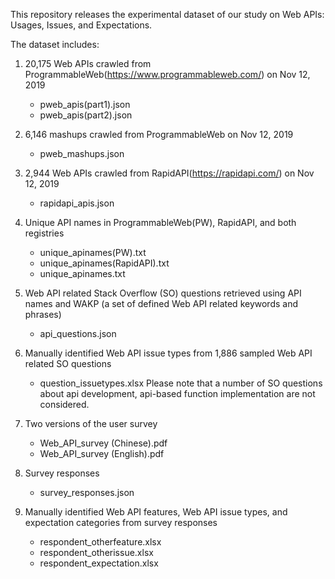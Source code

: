 This repository releases the experimental dataset of our study on Web APIs: Usages, Issues, and Expectations.

The dataset includes:

1) 20,175 Web APIs crawled from ProgrammableWeb(https://www.programmableweb.com/) on Nov 12, 2019
	- pweb_apis(part1).json
	- pweb_apis(part2).json

2) 6,146 mashups crawled from ProgrammableWeb on Nov 12, 2019
	- pweb_mashups.json

3) 2,944 Web APIs crawled from RapidAPI(https://rapidapi.com/) on Nov 12, 2019
	- rapidapi_apis.json
	
4) Unique API names in ProgrammableWeb(PW), RapidAPI, and both registries
	- unique_apinames(PW).txt
	- unique_apinames(RapidAPI).txt
	- unique_apinames.txt

4) Web API related Stack Overflow (SO) questions retrieved using API names and WAKP (a set of defined Web API related keywords and phrases)
	- api_questions.json

5) Manually identified Web API issue types from 1,886 sampled Web API related SO questions
	- question_issuetypes.xlsx
   Please note that a number of SO questions about api development, api-based function implementation are not considered.
   
6) Two versions of the user survey
	- Web_API_survey (Chinese).pdf
	- Web_API_survey (English).pdf

7) Survey responses
	- survey_responses.json

8) Manually identified Web API features, Web API issue types, and expectation categories from survey responses
	- respondent_otherfeature.xlsx
	- respondent_otherissue.xlsx
	- respondent_expectation.xlsx
